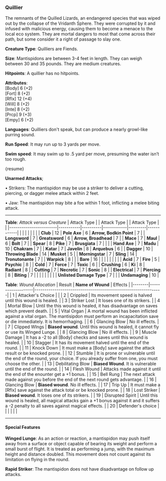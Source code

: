 ### Quillier
The remnants of the Quilled Lizards, an endangered species that was wiped out by the collapse of the Vridanth Sphere. They were corrupted by it and infused with malicious energy, causing them to become a menace to the local eco system. They are mortal dangers to most that come across their path, but some consider it a right of passage to slay one.

**Creature Type**: Quilliers are Fiends.

**Size**: Mantispidons are between 3-4 feet in length. They can weigh between 30 and 35 pounds. They are medium creatures.

**Hitpoints**: A quillier has no hitpoints.

**Attributes**:  
[Body] 6 (+2)  
[Fort] 8 (+2)  
[Rflx] 12 (+4)  
[Will] 8 (+2)  
[Inte] 8 (+2)  
[Prcp] 9 (+3)  
[Empy] 6 (+2)  

**Languages**: Quilliers don't speak, but can produce a nearly growl-like purring sound.

**Run Speed**: It may run up to 3 yards per move.

**Swim speed**: It may swim up to .5 yard per move, presuming the water isn’t too rough.

{resume}

**Unarmed Attacks**;

 • Strikers: The mantispidon may be use a striker to deliver a cutting, piercing, or dagger melee attack within 2 feet.

 • Jaw: The mantispidon may bite a foe within 1 foot, inflicting a melee biting attack.

---------------------

**Table**: *Attack versus Creature*
| Attack Type            |           | Attack Type  |        | Attack Type |         |
|------------------------|-----------|----------|------------|---------|------------|
|                        |          |            |         |            |         |
| **Club**                   | 12   | **Pole Axe** | 6     | **Arrow, Bodkin Point**    | 7    |
| **Longsword**              | 7    | **Greatsword** | 6  | **Arrow, Broadhead**       | 7    |
| **Mace**                   | 7    | **Maul** | 6        | **Bolt** | 7    |
| **Spear**                  | 8     | **Pike** | 7       | **Brusgiata** | 7     |  |     |
| **Hand Axe**               | 7     | **Madu**   | 10      | **Chakram** | 7    |
| **Katar**                  | 7     | **Javelin**         | 8    | **Arquebus** | 6    |
| **Dagger**                 | 10     | **Throwing Blade**  | 14    | **Musket** | 5    |
| **Morningstar**            | 7     | **Sling**           | 14    | **Tronutonante** | 7    |
| **Warpick**                | 8     |                     |       |  **Bare**     | 16  |
|                        |           |          |            |         |            |
| **Acid**                   | 7     | **Fire** | 5     | **Psychic** | 8     |
| **Cold**                   | 7     | **Force** | 7     | **Toxic**  | 6     |
| **Crushing**               | 6     | **Ki** | 8     | **Radiant** | 8     |
| **Cutting**                | 7     | **Necrotic** | 7     | **Sonic** | 8    |
| **Electrical**             | 7     | **Piercing** | 8     | **Biting** | 7    |
|                            |        |              |        |            |       |
| **Unlisted Damage Type** | 7 |    |     | **Undamaging** | 10 |

**Table**: *Wound Allocation*
| Result | **Name of Wound** | Effects                                                        |
|--------|-------------------|----------------------------------------------------------------|
|   1    | Attacker's Choice |                                                                |
|   2    | Crippled          | Its movement speed is halved until this wound is healed.      |
|   3    | Striker Lost      | It loses one of its strikers. |
|   4    | Mortal Blow       | Until the this wound is healed, it has disadvantage on saves which prevent death. |
|   5    | Vital Organ    | A mortal wound has been inflicted against a vital organ. The mantisipdon must perform an incapacitation save or die immediately. It is hemorrhaging. |
|   6    | Glancing Blow            | No ill effects. |
|   7    | Clipped WIngs | **Biased wound**. Until this wound is healed, it cannot fly or use its Winged Lunge. |
|   8    | Glancing Blow     | No ill effects.                                     |
|   9    | Muscle Damage     | It has a -2 to all [Body] checks and saves until this wound is healed. |
|   10   | Stagger        | It has its movement halved until the end of the round. |
|   11   | Knock Down | It must make a [Body] save against the attack result or be knocked prone. |
|   12   | Stumble | It is prone or vulnerable until the end of the round, your choice. If you already suffer from one, you must choose the other. |
|   13   | Debilitating Blow | **Biased Wound**. It is vulnerable until the end of the round. |
|   14   | Flesh Wound | Attacks made against it until the end of the enounter get a +1 bonus. |
|   15   | Bell Rung | The next attack made against you before the end of the next round gets advantage.  |
|   16   | Glancing Blow | **Biased wound**. No ill effects. |
|   17   | Trip Up           | It must make a [Rflx] save against the attack total or be knocked prone.                                  |
|   18   | Lost Striker | **Biased wound**. It loses one of its strikers. |
|   19   | Disrupted Spirit | Until this wound is healed, all magical attacks gain a +1 bonus against it and it suffers a -2 penalty to all saves against magical effects. |
|   20   | Defender's choice |                                   |
|        |                                                |                                   |

---------------------

#### Special Features

**Winged Lunge**: As an action or reaction, a mantispidon may push itself away from a surface or object capable of bearing its weight and perform a small burst of flight. It is treated as performing a jump, with the maximum height and distance doubled. This movement does not count against its limitation on flying in the round.

**Rapid Striker**: The mantispidon does not have disadvantage on follow up attacks.

